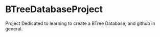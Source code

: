 # BTreeDatabaseProject

Project Dedicated to learning to create a BTree Database, and github in general.